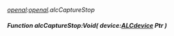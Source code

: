 _[openal](../../modules/openal/openal-module.md):[openal](../../modules/openal/openal-module.md).alcCaptureStop_
##### Function alcCaptureStop:Void( device:[ALCdevice](../../modules/openal/openal-alcdevice.md) Ptr )
